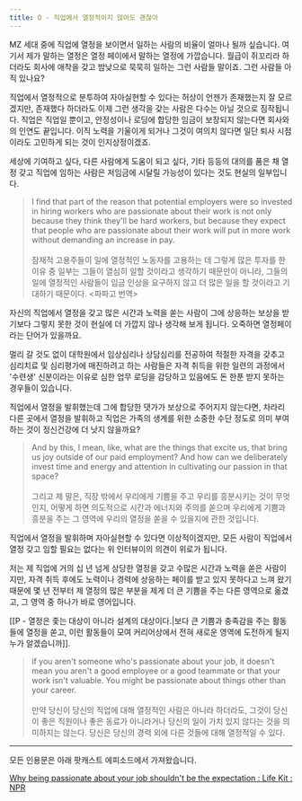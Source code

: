 ```yaml
---
title: O - 직업에서 열정적이지 않아도 괜찮아
---
```


MZ 세대 중에 직업에 열정을 보이면서 일하는 사람의 비율이 얼마나 될까 싶습니다. 여기서 제가 말하는 열정은 열정 페이에서 말하는 열정에 가깝습니다. 월급이 쥐꼬리라 하더라도 회사에 애착을 갖고 밤낮으로 묵묵히 일하는 그런 사람들 말이죠. 그런 사람들 아직 있나요?

직업에서 열정적으로 분투하여 자아실현할 수 있다는 허상이 언젠가 존재했는지 잘 모르겠지만, 존재했다 하더라도 이제 그런 생각을 갖는 사람은 다수는 아닐 것으로 짐작됩니다. 직업은 직업일 뿐이고, 안정성이나 로딩에 합당한 임금이 보장되지 않는다면 회사와의 인연도 끝입니다. 이직 노력을 기울이게 되거나 그것이 여의치 않다면 일단 퇴사 시점이라도 고민하게 되는 것이 인지상정이겠죠. 

세상에 기여하고 싶다, 다른 사람에게 도움이 되고 싶다, 기타 등등의 대의를 품은 채 열정 갖고 직업에 임하는 사람은 저임금에 시달릴 가능성이 있다는 것도 현실의 일부입니다.

>I find that part of the reason that potential employers were so invested in hiring workers who are passionate about their work is not only because they think they'll be hard workers, but because they expect that people who are passionate about their work will put in more work without demanding an increase in pay.<br><br>
>잠재적 고용주들이 일에 열정적인 노동자를 고용하는 데 그렇게 많은 투자를 한 이유 중 일부는 그들이 열심히 일할 것이라고 생각하기 때문만이 아니라, 그들의 일에 열정적인 사람들이 임금 인상을 요구하지 않고 더 많은 일을 할 것이라고 기대하기 때문이다. <파파고 번역>

자신의 직업에서 열정을 갖고 많은 시간과 노력을 쏟는 사람이 그에 상응하는 보상을 받기보다 그렇지 못한 것이 현실에 더 가깝지 않나 생각해 보게 됩니다. 오죽하면 열정페이라는 단어가 있을까요. 

멀리 갈 것도 없이 대학원에서 임상심리나 상담심리를 전공하여 적절한 자격을 갖추고 심리치료 및 심리평가에 매진하려고 하는 사람들은 자격 취득을 위한 일련의 과정에서 '수련생' 신분이라는 이유로 심한 업무 로딩을 감당하고 있음에도 돈 한푼 받지 못하는 경우들이 있습니다. 

직업에서 열정을 발휘했는데 그에 합당한 댓가가 보상으로 주어지지 않는다면, 차라리 다른 곳에서 열정을 발휘하고 직업은 가족의 생계를 위한 소중한 수단 정도로 의미 부여하는 것이 정신건강에 더 낫지 않을까요? 

>And by this, I mean, like, what are the things that excite us, that bring us joy outside of our paid employment? And how can we deliberately invest time and energy and attention in cultivating our passion in that space? <br><br>그리고 제 말은, 직장 밖에서 우리에게 기쁨을 주고 우리를 흥분시키는 것이 무엇인지, 어떻게 하면 의도적으로 시간과 에너지와 주의를 쏟으며 우리에게 기쁨과 흥분을 주는 그 영역에 우리의 열정을 쏟을 수 있을지에 관한 것입니다.

직업에서 열정을 발휘하며 자아실현할 수 있다면 이상적이겠지만, 모든 사람이 직업에서 열정 갖고 임할 필요는 없다는 위 인터뷰이의 의견이 위로가 됩니다. 

저는 제 직업에 거의 십 년 넘게 상당한 열정을 갖고 수많은 시간과 노력을 쏟은 사람이지만, 자격 취득 후에도 노력이나 경력에 상응하는 페이를 받고 있지 못하다고 느껴 왔기 때문에 몇 년 전부터 제 열정의 많은 부분을 제게 더 큰 기쁨을 주는 다른 영역으로 옮겼고, 그 영역 중 하나가 바로 영어입니다.

[[P - 열정은 좇는 대상이 아니라 설계의 대상이다.|보다 큰 기쁨과 충족감을 주는 활동들에 열정을 쏟고, 이런 활동들이 모여 커리어상에서 전혀 새로운 영역에 도전하게 될지 누가 알겠습니까]].

>if you aren't someone who's passionate about your job, it doesn't mean you aren't a good employee or a good teammate or that your work isn't valuable. You might be passionate about things other than your career.<br><Br>만약 당신이 당신의 직업에 대해 열정적인 사람은 아니라 하더라도, 그것이 당신이 좋은 직원이나 좋은 동료가 아니라거나 당신의 일이 가치 있지 않다는 것을 의미하지는 않는다. 당신은 당신의 경력 외에 다른 것들에 대해 열정적일 수 있다.

---

모든 인용문은 아래 팟캐스트 에피소드에서 가져왔습니다.

[Why being passionate about your job shouldn't be the expectation : Life Kit : NPR](https://www.npr.org/transcripts/1076978534)









 

